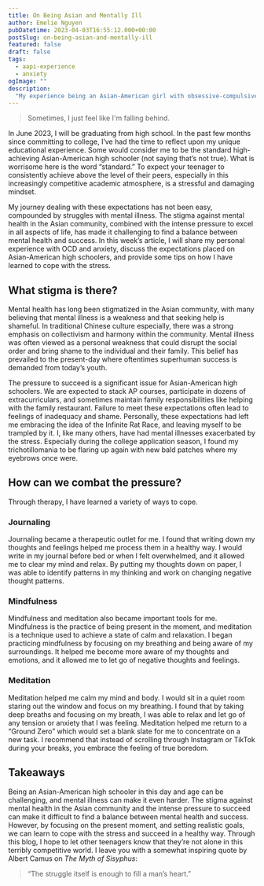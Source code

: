 ```yaml
---
title: On Being Asian and Mentally Ill
author: Emelie Nguyen
pubDatetime: 2023-04-03T16:55:12.000+00:00
postSlug: on-being-asian-and-mentally-ill
featured: false
draft: false
tags:
  - aapi-experience
  - anxiety
ogImage: ""
description:
  "My experience being an Asian-American girl with obsessive-compulsive disorder (OCD)."
---
```


> Sometimes, I just feel like I'm falling behind.

In June 2023, I will be graduating from high school. In the past few months since committing to college, I’ve had the time to reflect upon my unique educational experience. Some would consider me to be the standard high-achieving Asian-American high schooler (not saying that’s not true). What is worrisome here is the word “standard.” To expect your teenager to consistently achieve above the level of their peers, especially in this increasingly competitive academic atmosphere, is a stressful and damaging mindset. 

My journey dealing with these expectations has not been easy, compounded by struggles with mental illness. The stigma against mental health in the Asian community, combined with the intense pressure to excel in all aspects of life, has made it challenging to find a balance between mental health and success. In this week’s article, I will share my personal experience with OCD and anxiety, discuss the expectations placed on Asian-American high schoolers, and provide some tips on how I have learned to cope with the stress.

## What stigma is there?

Mental health has long been stigmatized in the Asian community, with many believing that mental illness is a weakness and that seeking help is shameful. In traditional Chinese culture especially, there was a strong emphasis on collectivism and harmony within the community. Mental illness was often viewed as a personal weakness that could disrupt the social order and bring shame to the individual and their family. This belief has prevailed to the present-day where oftentimes superhuman success is demanded from today’s youth.

The pressure to succeed is a significant issue for Asian-American high schoolers. We are expected to stack AP courses, participate in dozens of extracurriculars, and sometimes maintain family responsibilities like helping with the family restaurant. Failure to meet these expectations often lead to feelings of inadequacy and shame. Personally, these expectations had left me embracing the idea of the Infinite Rat Race, and leaving myself to be trampled by it. I, like many others, have had mental illnesses exacerbated by the stress. Especially during the college application season, I found my trichotillomania to be flaring up again with new bald patches where my eyebrows once were. 

## How can we combat the pressure?

Through therapy, I have learned a variety of ways to cope.

### Journaling

Journaling became a therapeutic outlet for me. I found that writing down my thoughts and feelings helped me process them in a healthy way. I would write in my journal before bed or when I felt overwhelmed, and it allowed me to clear my mind and relax. By putting my thoughts down on paper, I was able to identify patterns in my thinking and work on changing negative thought patterns.

### Mindfulness

Mindfulness and meditation also became important tools for me. Mindfulness is the practice of being present in the moment, and meditation is a technique used to achieve a state of calm and relaxation. I began practicing mindfulness by focusing on my breathing and being aware of my surroundings. It helped me become more aware of my thoughts and emotions, and it allowed me to let go of negative thoughts and feelings.

### Meditation

Meditation helped me calm my mind and body. I would sit in a quiet room staring out the window and focus on my breathing. I found that by taking deep breaths and focusing on my breath, I was able to relax and let go of any tension or anxiety that I was feeling. Meditation helped me return to a “Ground Zero” which would set a blank slate for me to concentrate on a new task. I recommend that instead of scrolling through Instagram or TikTok during your breaks, you embrace the feeling of true boredom.

## Takeaways

Being an Asian-American high schooler in this day and age can be challenging, and mental illness can make it even harder. The stigma against mental health in the Asian community and the intense pressure to succeed can make it difficult to find a balance between mental health and success. However, by focusing on the present moment, and setting realistic goals, we can learn to cope with the stress and succeed in a healthy way. Through this blog, I hope to let other teenagers know that they’re not alone in this terribly competitive world. I leave you with a somewhat inspiring quote by Albert Camus on _The Myth of Sisyphus_:

> “The struggle itself is enough to fill a man’s heart.”
